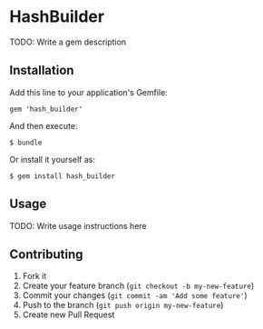 # HashBuilder

TODO: Write a gem description

## Installation

Add this line to your application's Gemfile:

    gem 'hash_builder'

And then execute:

    $ bundle

Or install it yourself as:

    $ gem install hash_builder

## Usage

TODO: Write usage instructions here

## Contributing

1. Fork it
2. Create your feature branch (`git checkout -b my-new-feature`)
3. Commit your changes (`git commit -am 'Add some feature'`)
4. Push to the branch (`git push origin my-new-feature`)
5. Create new Pull Request
